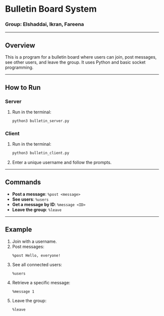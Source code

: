 # **Bulletin Board System**
### Group: Elshaddai, Ikran, Fareena
---
## **Overview**
This is a program for a bulletin board where users can join, post messages, see other users, and leave the group. It uses Python and basic socket programming.

---

## **How to Run**

### **Server**
1. Run in the terminal:
   ```bash
   python3 bulletin_server.py
   ```

### **Client**
1. Run in the terminal:
   ```bash
   python3 bulletin_client.py
   ```
3. Enter a unique username and follow the prompts.

---

## **Commands**
- **Post a message**: `%post <message>`
- **See users**: `%users`
- **Get a message by ID**: `%message <ID>`
- **Leave the group**: `%leave`

---

## **Example**
1. Join with a username.
2. Post messages:
   ```
   %post Hello, everyone!
   ```
3. See all connected users:
   ```
   %users
   ```
4. Retrieve a specific message:
   ```
   %message 1
   ```
5. Leave the group:
   ```
   %leave
   ```

